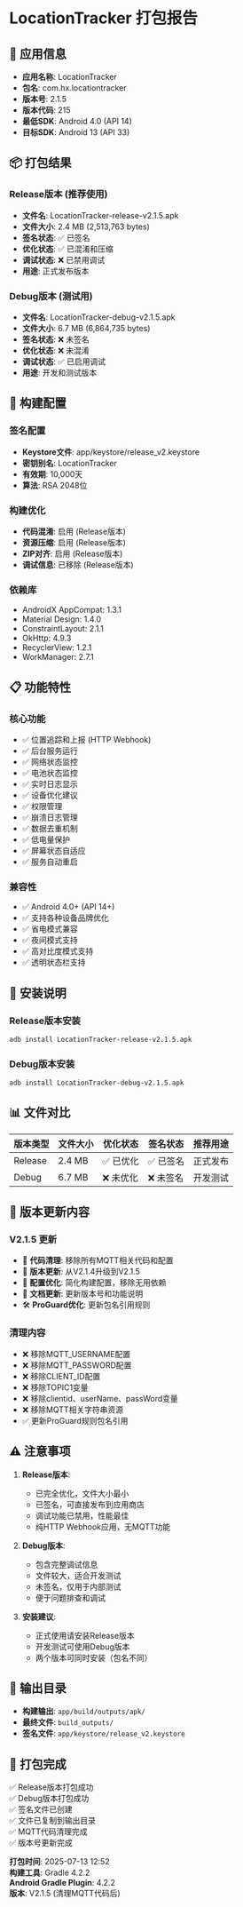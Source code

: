 # LocationTracker 打包报告

## 📱 应用信息
- **应用名称**: LocationTracker
- **包名**: com.hx.locationtracker
- **版本号**: 2.1.5
- **版本代码**: 215
- **最低SDK**: Android 4.0 (API 14)
- **目标SDK**: Android 13 (API 33)

## 📦 打包结果

### Release版本 (推荐使用)
- **文件名**: LocationTracker-release-v2.1.5.apk
- **文件大小**: 2.4 MB (2,513,763 bytes)
- **签名状态**: ✅ 已签名
- **优化状态**: ✅ 已混淆和压缩
- **调试状态**: ❌ 已禁用调试
- **用途**: 正式发布版本

### Debug版本 (测试用)
- **文件名**: LocationTracker-debug-v2.1.5.apk
- **文件大小**: 6.7 MB (6,864,735 bytes)
- **签名状态**: ❌ 未签名
- **优化状态**: ❌ 未混淆
- **调试状态**: ✅ 已启用调试
- **用途**: 开发和测试版本

## 🔧 构建配置

### 签名配置
- **Keystore文件**: app/keystore/release_v2.keystore
- **密钥别名**: LocationTracker
- **有效期**: 10,000天
- **算法**: RSA 2048位

### 构建优化
- **代码混淆**: 启用 (Release版本)
- **资源压缩**: 启用 (Release版本)
- **ZIP对齐**: 启用 (Release版本)
- **调试信息**: 已移除 (Release版本)

### 依赖库
- AndroidX AppCompat: 1.3.1
- Material Design: 1.4.0
- ConstraintLayout: 2.1.1
- OkHttp: 4.9.3
- RecyclerView: 1.2.1
- WorkManager: 2.7.1

## 📋 功能特性

### 核心功能
- ✅ 位置追踪和上报 (HTTP Webhook)
- ✅ 后台服务运行
- ✅ 网络状态监控
- ✅ 电池状态监控
- ✅ 实时日志显示
- ✅ 设备优化建议
- ✅ 权限管理
- ✅ 崩溃日志管理
- ✅ 数据去重机制
- ✅ 低电量保护
- ✅ 屏幕状态自适应
- ✅ 服务自动重启

### 兼容性
- ✅ Android 4.0+ (API 14+)
- ✅ 支持各种设备品牌优化
- ✅ 省电模式兼容
- ✅ 夜间模式支持
- ✅ 高对比度模式支持
- ✅ 透明状态栏支持

## 🚀 安装说明

### Release版本安装
```bash
adb install LocationTracker-release-v2.1.5.apk
```

### Debug版本安装
```bash
adb install LocationTracker-debug-v2.1.5.apk
```

## 📊 文件对比

| 版本类型 | 文件大小 | 优化状态 | 签名状态 | 推荐用途 |
|---------|---------|---------|---------|---------|
| Release | 2.4 MB | ✅ 已优化 | ✅ 已签名 | 正式发布 |
| Debug | 6.7 MB | ❌ 未优化 | ❌ 未签名 | 开发测试 |

## 🔄 版本更新内容

### V2.1.5 更新
- 🧹 **代码清理**: 移除所有MQTT相关代码和配置
- 📱 **版本更新**: 从V2.1.4升级到V2.1.5
- 🔧 **配置优化**: 简化构建配置，移除无用依赖
- 📝 **文档更新**: 更新版本号和功能说明
- 🛠️ **ProGuard优化**: 更新包名引用规则

### 清理内容
- ❌ 移除MQTT_USERNAME配置
- ❌ 移除MQTT_PASSWORD配置  
- ❌ 移除CLIENT_ID配置
- ❌ 移除TOPIC1变量
- ❌ 移除clientid、userName、passWord变量
- ❌ 移除MQTT相关字符串资源
- ✅ 更新ProGuard规则包名引用

## ⚠️ 注意事项

1. **Release版本**:
   - 已完全优化，文件大小最小
   - 已签名，可直接发布到应用商店
   - 调试功能已禁用，性能最佳
   - 纯HTTP Webhook应用，无MQTT功能

2. **Debug版本**:
   - 包含完整调试信息
   - 文件较大，适合开发测试
   - 未签名，仅用于内部测试
   - 便于问题排查和调试

3. **安装建议**:
   - 正式使用请安装Release版本
   - 开发测试可使用Debug版本
   - 两个版本可同时安装（包名不同）

## 📁 输出目录
- **构建输出**: `app/build/outputs/apk/`
- **最终文件**: `build_outputs/`
- **签名文件**: `app/keystore/release_v2.keystore`

## 🎉 打包完成
✅ Release版本打包成功  
✅ Debug版本打包成功  
✅ 签名文件已创建  
✅ 文件已复制到输出目录  
✅ MQTT代码清理完成  
✅ 版本号更新完成  

**打包时间**: 2025-07-13 12:52  
**构建工具**: Gradle 4.2.2  
**Android Gradle Plugin**: 4.2.2  
**版本**: V2.1.5 (清理MQTT代码后) 